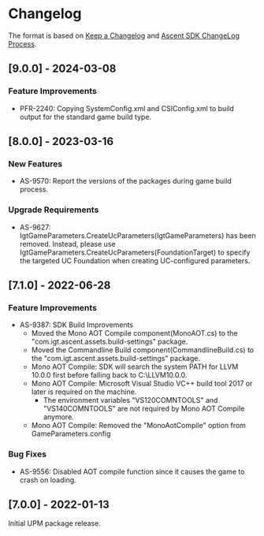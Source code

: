 # Changelog

The format is based on [Keep a Changelog](http://keepachangelog.com/en/1.0.0/) and [Ascent SDK ChangeLog Process](https://igt-developer-docs.atlassian.net/wiki/spaces/AS/pages/81161431/Ascent+SDK+ChangeLog+Process).

## [9.0.0] - 2024-03-08

### Feature Improvements

- PFR-2240: Copying SystemConfig.xml and CSIConfig.xml to build output for the standard game build type.

## [8.0.0] - 2023-03-16

### New Features

- AS-9570: Report the versions of the packages during game build process.

### Upgrade Requirements

- AS-9627: IgtGameParameters.CreateUcParameters(IgtGameParameters) has been removed. Instead, please use IgtGameParameters.CreateUcParameters(FoundationTarget) to specify the targeted UC Foundation when creating UC-configured parameters.

## [7.1.0] - 2022-06-28

### Feature Improvements

- AS-9387: SDK Build Improvements
  - Moved the Mono AOT Compile component(MonoAOT.cs) to the "com.igt.ascent.assets.build-settings" package.
  - Moved the Commandline Build component(CommandlineBuild.cs) to the "com.igt.ascent.assets.build-settings" package.
  - Mono AOT Compile: SDK will search the system PATH for LLVM 10.0.0 first before falling back to C:\LLVM10.0.0\.
  - Mono AOT Compile: Microsoft Visual Studio VC++ build tool 2017 or later is required on the machine.
    - The environment variables "VS120COMNTOOLS" and "VS140COMNTOOLS" are not required by Mono AOT Compile anymore.
  - Mono AOT Compile: Removed the "MonoAotCompile" option from GameParameters.config

### Bug Fixes

- AS-9556: Disabled AOT compile function since it causes the game to crash on loading.

## [7.0.0] - 2022-01-13

Initial UPM package release.
